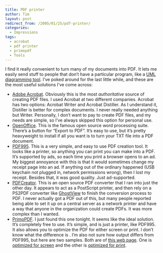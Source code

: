 ```yaml
---
title: PDF printer
author: Tim
layout: post
redirect_from: /2005/01/25/pdf-printer/
categories:
  - Impressions
tags:
  - acrobat
  - pdf printer
  - primopdf
  - Tools
---
```

I find it really convenient to turn many of my documents into PDF. It lets me easily send stuff to people that don&#8217;t have a particular program, like a [UML diagramming tool][1]. I&#8217;ve poked around for the last little while, and these are the most useful solutions I&#8217;ve come across:

  * [Adobe Acrobat][2]. Obviously this is the most *authoritative* source of creating PDF files. I used Acrobat at two different companies. Acrobat has two options: Acrobat Writer and Acrobat Distiller. As I understand it, Distiller is better for complex documents. I never really needed anything but Writer. Personally, I don&#8217;t want to pay to create PDF files, and my needs are simple, so I&#8217;ve always skipped this option for personal use.
  * [OpenOffice][3]. This is the famous open source word processing suite. There&#8217;s a button for &#8220;Export to PDF&#8221;. It&#8217;s easy to use, but it&#8217;s pretty heavyweight to install if all you want is to turn your TXT file into a PDF document.
  * [PDF995][4]. This is a very simple, and easy to use PDF creation tool. It looks like a printer, so anything you can print you can make into a PDF. It&#8217;s supported by ads, so each time you print a browser opens to an ad. My biggest annoyance with this is that it would sometimes change my receipt page into an ad. If anything out of the ordinary happened (USB keychain not plugged in, network permissions wrong), then I lost my receipt. Besides that, it was good quality. Just ad-supported.
  * [PDFCreator][5]. This is an open source PDF converter that I ran into just the other day. It appears to act as a PostScript printer, and then rely on a PS2PDF converter like [GhostView][6] to finish the conversion process to PDF. I never actually got a PDF out of this, but many people reported being able to set it up on a central server as a network printer and have a way that anyone in the organization could create PDFs. It was more complex than I wanted.
  * [PrimoPDF][7]. I just found this one tonight. It seems like the ideal solution. It&#8217;s completely free to use. It&#8217;s simple, and is just a printer, like PDF995. It also allows you to optimize the PDF for either screen or print. I don&#8217;t know what the difference is . I&#8217;m also not sure how output differs from PDF995, but here are two samples. Both are of [this web page][8]. One is [optimized for screen][9] and the other is [optimized for print][10].

 [1]: http://www.sparxsystems.com.au/ea.htm "Enterprise Architect"
 [2]: http://www.adobe.com/products/acrobatstd/main.html
 [3]: http://www.openoffice.org/
 [4]: http://www.pdf995.com/
 [5]: http://pdfcreator.sourceforge.net/
 [6]: http://www.cs.wisc.edu/~ghost/
 [7]: http://www.primopdf.com
 [8]: http://www.sparxsystems.com.au/ea.htm "Enterprise Architect modeling tool"
 [9]: http://timshadel.com/blog/files/eascreen.pdf "Screen optimized sample PDF"
 [10]: http://timshadel.com/blog/files/eaprint.pdf "Print optimized sample PDF"
